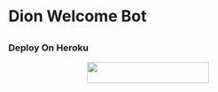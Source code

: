 # Dion Welcome Bot

##

### Deploy On Heroku 

<p align="center"><a href="https://heroku.com/deploy?template=https://github.com/Xayzo/Welcome-Bot"> <img src="https://img.shields.io/badge/Deploy%20To%20Heroku-blue?style=for-the-badge&logo=heroku" width="220" height="38.45"/></a></p>
